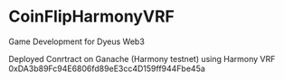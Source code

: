 # CoinFlipHarmonyVRF
Game Development for Dyeus Web3


Deployed Conrtract on Ganache (Harmony testnet) using Harmony VRF
0xDA3b89Fc94E6806fd89eE3cc4D159ff944Fbe45a
